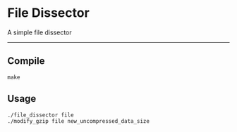File Dissector
===================

A simple file dissector

----------


Compile
-------------

    make

Usage
-------------

    ./file_dissector file
    ./modify_gzip file new_uncompressed_data_size
